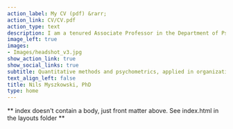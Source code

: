 ```yaml
---
action_label: My CV (pdf) &rarr;
action_link: CV/CV.pdf
action_type: text
description: I am a tenured Associate Professor in the Department of Psychology at Pace University, NYC, and freelance Psychometrics and survey methods consultant. I received my PhD from Université René Descartes (France), and my main research interest is the application and improvement of psychometric methods to measure and understand creative, aesthetic and interpersonal skills, especially applied in occupational contexts. I have authored over 30 peer-reviewed publications and 3 packages for the statistical programming language R, and received the 2020 Berlyne Award for Outstanding Contributions by an Early Career Scholar from the APA (Division 10). I regularly collaborate with international researchers, especially from France (Université de Paris, IESEG Business School) and Belgium (Solvay Business School), and have worked as a Psychometrics/Statistics consultant for multiple US and international companies and R&D teams.
image_left: true
images:
- Images/headshot_v3.jpg
show_action_link: true
show_social_links: true
subtitle: Quantitative methods and psychometrics, applied in organizational, vocational, UX and marketing contexts.
text_align_left: false
title: Nils Myszkowski, PhD
type: home
---
```


** index doesn't contain a body, just front matter above.
See index.html in the layouts folder **
